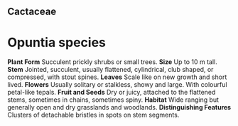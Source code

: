 ## Cactaceae
# Opuntia species
 **Plant Form** Succulent prickly shrubs or small trees. **Size** Up to 10 m tall. **Stem** Jointed, succulent, usually flattened, cylindrical, club shaped, or compressed, with stout spines. **Leaves** Scale like on new growth and short lived. **Flowers** Usually solitary or stalkless, showy and large. With colourful petal-like tepals. **Fruit and Seeds** Dry or juicy, attached to the flattened stems, sometimes in chains, sometimes spiny. **Habitat** Wide ranging but generally open and dry grasslands and woodlands. **Distinguishing Features** Clusters of detachable bristles in spots on stem segments.


